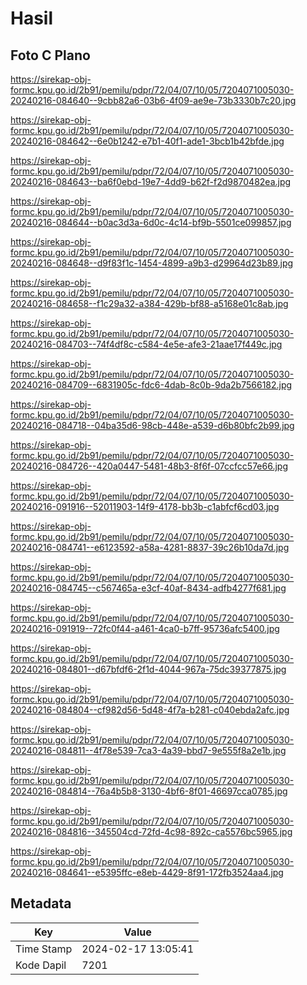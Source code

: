 # Hasil

## Foto C Plano

https://sirekap-obj-formc.kpu.go.id/2b91/pemilu/pdpr/72/04/07/10/05/7204071005030-20240216-084640--9cbb82a6-03b6-4f09-ae9e-73b3330b7c20.jpg

https://sirekap-obj-formc.kpu.go.id/2b91/pemilu/pdpr/72/04/07/10/05/7204071005030-20240216-084642--6e0b1242-e7b1-40f1-ade1-3bcb1b42bfde.jpg

https://sirekap-obj-formc.kpu.go.id/2b91/pemilu/pdpr/72/04/07/10/05/7204071005030-20240216-084643--ba6f0ebd-19e7-4dd9-b62f-f2d9870482ea.jpg

https://sirekap-obj-formc.kpu.go.id/2b91/pemilu/pdpr/72/04/07/10/05/7204071005030-20240216-084644--b0ac3d3a-6d0c-4c14-bf9b-5501ce099857.jpg

https://sirekap-obj-formc.kpu.go.id/2b91/pemilu/pdpr/72/04/07/10/05/7204071005030-20240216-084648--d9f83f1c-1454-4899-a9b3-d29964d23b89.jpg

https://sirekap-obj-formc.kpu.go.id/2b91/pemilu/pdpr/72/04/07/10/05/7204071005030-20240216-084658--f1c29a32-a384-429b-bf88-a5168e01c8ab.jpg

https://sirekap-obj-formc.kpu.go.id/2b91/pemilu/pdpr/72/04/07/10/05/7204071005030-20240216-084703--74f4df8c-c584-4e5e-afe3-21aae17f449c.jpg

https://sirekap-obj-formc.kpu.go.id/2b91/pemilu/pdpr/72/04/07/10/05/7204071005030-20240216-084709--6831905c-fdc6-4dab-8c0b-9da2b7566182.jpg

https://sirekap-obj-formc.kpu.go.id/2b91/pemilu/pdpr/72/04/07/10/05/7204071005030-20240216-084718--04ba35d6-98cb-448e-a539-d6b80bfc2b99.jpg

https://sirekap-obj-formc.kpu.go.id/2b91/pemilu/pdpr/72/04/07/10/05/7204071005030-20240216-084726--420a0447-5481-48b3-8f6f-07ccfcc57e66.jpg

https://sirekap-obj-formc.kpu.go.id/2b91/pemilu/pdpr/72/04/07/10/05/7204071005030-20240216-091916--52011903-14f9-4178-bb3b-c1abfcf6cd03.jpg

https://sirekap-obj-formc.kpu.go.id/2b91/pemilu/pdpr/72/04/07/10/05/7204071005030-20240216-084741--e6123592-a58a-4281-8837-39c26b10da7d.jpg

https://sirekap-obj-formc.kpu.go.id/2b91/pemilu/pdpr/72/04/07/10/05/7204071005030-20240216-084745--c567465a-e3cf-40af-8434-adfb4277f681.jpg

https://sirekap-obj-formc.kpu.go.id/2b91/pemilu/pdpr/72/04/07/10/05/7204071005030-20240216-091919--72fc0f44-a461-4ca0-b7ff-95736afc5400.jpg

https://sirekap-obj-formc.kpu.go.id/2b91/pemilu/pdpr/72/04/07/10/05/7204071005030-20240216-084801--d67bfdf6-2f1d-4044-967a-75dc39377875.jpg

https://sirekap-obj-formc.kpu.go.id/2b91/pemilu/pdpr/72/04/07/10/05/7204071005030-20240216-084804--cf982d56-5d48-4f7a-b281-c040ebda2afc.jpg

https://sirekap-obj-formc.kpu.go.id/2b91/pemilu/pdpr/72/04/07/10/05/7204071005030-20240216-084811--4f78e539-7ca3-4a39-bbd7-9e555f8a2e1b.jpg

https://sirekap-obj-formc.kpu.go.id/2b91/pemilu/pdpr/72/04/07/10/05/7204071005030-20240216-084814--76a4b5b8-3130-4bf6-8f01-46697cca0785.jpg

https://sirekap-obj-formc.kpu.go.id/2b91/pemilu/pdpr/72/04/07/10/05/7204071005030-20240216-084816--345504cd-72fd-4c98-892c-ca5576bc5965.jpg

https://sirekap-obj-formc.kpu.go.id/2b91/pemilu/pdpr/72/04/07/10/05/7204071005030-20240216-084641--e5395ffc-e8eb-4429-8f91-172fb3524aa4.jpg


## Metadata

| Key        | Value               |
| ---------- | ------------------- |
| Time Stamp | 2024-02-17 13:05:41 |
| Kode Dapil | 7201                |




